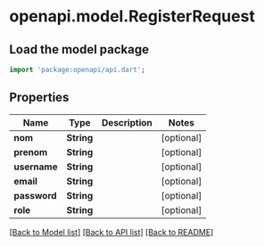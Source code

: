 # openapi.model.RegisterRequest

## Load the model package
```dart
import 'package:openapi/api.dart';
```

## Properties
Name | Type | Description | Notes
------------ | ------------- | ------------- | -------------
**nom** | **String** |  | [optional] 
**prenom** | **String** |  | [optional] 
**username** | **String** |  | [optional] 
**email** | **String** |  | [optional] 
**password** | **String** |  | [optional] 
**role** | **String** |  | [optional] 

[[Back to Model list]](../README.md#documentation-for-models) [[Back to API list]](../README.md#documentation-for-api-endpoints) [[Back to README]](../README.md)


